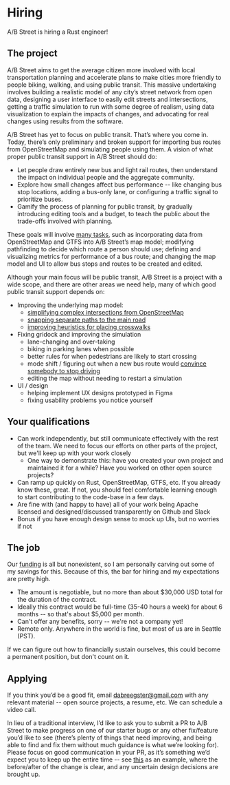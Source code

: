# Hiring

A/B Street is hiring a Rust engineer!

## The project

A/B Street aims to get the average citizen more involved with local
transportation planning and accelerate plans to make cities more friendly to
people biking, walking, and using public transit. This massive undertaking
involves building a realistic model of any city’s street network from open data,
designing a user interface to easily edit streets and intersections, getting a
traffic simulation to run with some degree of realism, using data visualization
to explain the impacts of changes, and advocating for real changes using results
from the software.

A/B Street has yet to focus on public transit. That’s where you come in. Today,
there’s only preliminary and broken support for importing bus routes from
OpenStreetMap and simulating people using them. A vision of what proper public
transit support in A/B Street should do:

- Let people draw entirely new bus and light rail routes, then understand the
  impact on individual people and the aggregate community.
- Explore how small changes affect bus performance -- like changing bus stop
  locations, adding a bus-only lane, or configuring a traffic signal to
  prioritize buses.
- Gamify the process of planning for public transit, by gradually introducing
  editing tools and a budget, to teach the public about the trade-offs involved
  with planning.

These goals will involve
[many tasks](https://github.com/a-b-street/abstreet/issues/372), such as
incorporating data from OpenStreetMap and GTFS into A/B Street’s map model;
modifying pathfinding to decide which route a person should use; defining and
visualizing metrics for performance of a bus route; and changing the map model
and UI to allow bus stops and routes to be created and edited.

Although your main focus will be public transit, A/B Street is a project with a
wide scope, and there are other areas we need help, many of which good public
transit support depends on:

- Improving the underlying map model:
	- [simplifying complex intersections from OpenStreetMap](https://github.com/a-b-street/abstreet/issues/654)
	- [snapping separate paths to the main road](https://github.com/a-b-street/abstreet/issues/330)
	- [improving heuristics for placing crosswalks](https://github.com/a-b-street/abstreet/issues/485)
- Fixing gridock and improving the simulation
	- lane-changing and over-taking
	- biking in parking lanes when possible
	- better rules for when pedestrians are likely to start crossing
	- mode shift / figuring out when a new bus route would
	  [convince somebody to stop driving](https://github.com/a-b-street/abstreet/issues/448)
	- editing the map without needing to restart a simulation
- UI / design
	- helping implement UX designs prototyped in Figma
	- fixing usability problems you notice yourself

## Your qualifications

- Can work independently, but still communicate effectively with the rest of the
  team. We need to focus our efforts on other parts of the project, but we'll
  keep up with your work closely
  - One way to demonstrate this: have you created your own project and
    maintained it for a while? Have you worked on other open source projects?
- Can ramp up quickly on Rust, OpenStreetMap, GTFS, etc. If you already know
  these, great. If not, you should feel comfortable learning enough to start
  contributing to the code-base in a few days.
- Are fine with (and happy to have) all of your work being Apache licensed and
  designed/discussed transparently on Github and Slack
- Bonus if you have enough design sense to mock up UIs, but no worries if not

## The job

Our [funding](funding.md) is all but nonexistent, so I am personally carving out
some of my savings for this. Because of this, the bar for hiring and my
expectations are pretty high.

- The amount is negotiable, but no more than about $30,000 USD total for the
  duration of the contract.
- Ideally this contract would be full-time (35-40 hours a week) for about 6
  months -- so that's about $5,000 per month.
- Can't offer any benefits, sorry -- we're not a company yet!
- Remote only. Anywhere in the world is fine, but most of us are in Seattle
  (PST).

If we can figure out how to financially sustain ourselves, this could become a
permanent position, but don't count on it.

## Applying

If you think you’d be a good fit, email <dabreegster@gmail.com> with any
relevant material -- open source projects, a resume, etc. We can schedule a
video call.

In lieu of a traditional interview, I’d like to ask you to submit a PR to A/B
Street to make progress on one of our starter bugs or any other fix/feature
you’d like to see (there’s plenty of things that need improving, and being able
to find and fix them without much guidance is what we’re looking for). Please
focus on good communication in your PR, as it’s something we’d expect you to
keep up the entire time -- see
[this](https://github.com/a-b-street/abstreet/pull/571) as an example, where the
before/after of the change is clear, and any uncertain design decisions are
brought up.
